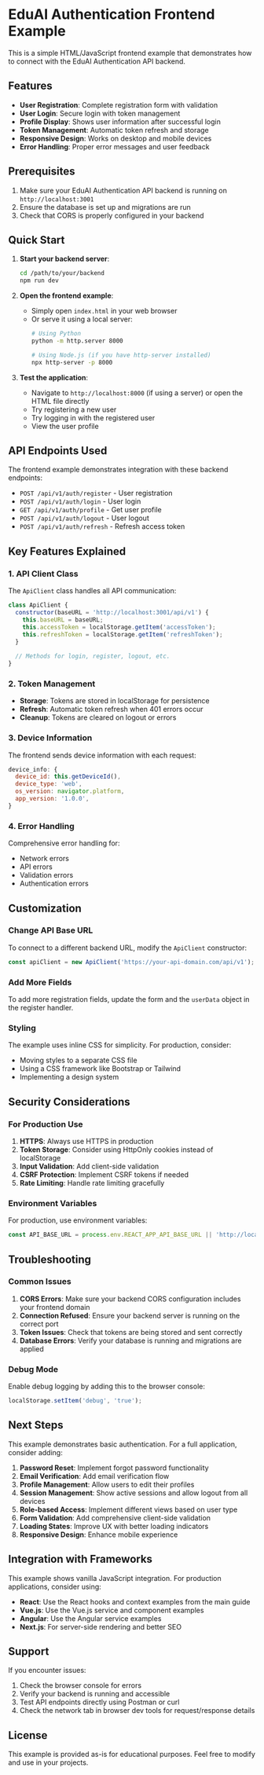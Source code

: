 # EduAI Authentication Frontend Example

This is a simple HTML/JavaScript frontend example that demonstrates how to connect with the EduAI Authentication API backend.

## Features

- **User Registration**: Complete registration form with validation
- **User Login**: Secure login with token management
- **Profile Display**: Shows user information after successful login
- **Token Management**: Automatic token refresh and storage
- **Responsive Design**: Works on desktop and mobile devices
- **Error Handling**: Proper error messages and user feedback

## Prerequisites

1. Make sure your EduAI Authentication API backend is running on `http://localhost:3001`
2. Ensure the database is set up and migrations are run
3. Check that CORS is properly configured in your backend

## Quick Start

1. **Start your backend server**:
   ```bash
   cd /path/to/your/backend
   npm run dev
   ```

2. **Open the frontend example**:
   - Simply open `index.html` in your web browser
   - Or serve it using a local server:
     ```bash
     # Using Python
     python -m http.server 8000
     
     # Using Node.js (if you have http-server installed)
     npx http-server -p 8000
     ```

3. **Test the application**:
   - Navigate to `http://localhost:8000` (if using a server) or open the HTML file directly
   - Try registering a new user
   - Try logging in with the registered user
   - View the user profile

## API Endpoints Used

The frontend example demonstrates integration with these backend endpoints:

- `POST /api/v1/auth/register` - User registration
- `POST /api/v1/auth/login` - User login
- `GET /api/v1/auth/profile` - Get user profile
- `POST /api/v1/auth/logout` - User logout
- `POST /api/v1/auth/refresh` - Refresh access token

## Key Features Explained

### 1. API Client Class

The `ApiClient` class handles all API communication:

```javascript
class ApiClient {
  constructor(baseURL = 'http://localhost:3001/api/v1') {
    this.baseURL = baseURL;
    this.accessToken = localStorage.getItem('accessToken');
    this.refreshToken = localStorage.getItem('refreshToken');
  }
  
  // Methods for login, register, logout, etc.
}
```

### 2. Token Management

- **Storage**: Tokens are stored in localStorage for persistence
- **Refresh**: Automatic token refresh when 401 errors occur
- **Cleanup**: Tokens are cleared on logout or errors

### 3. Device Information

The frontend sends device information with each request:

```javascript
device_info: {
  device_id: this.getDeviceId(),
  device_type: 'web',
  os_version: navigator.platform,
  app_version: '1.0.0',
}
```

### 4. Error Handling

Comprehensive error handling for:
- Network errors
- API errors
- Validation errors
- Authentication errors

## Customization

### Change API Base URL

To connect to a different backend URL, modify the `ApiClient` constructor:

```javascript
const apiClient = new ApiClient('https://your-api-domain.com/api/v1');
```

### Add More Fields

To add more registration fields, update the form and the `userData` object in the register handler.

### Styling

The example uses inline CSS for simplicity. For production, consider:
- Moving styles to a separate CSS file
- Using a CSS framework like Bootstrap or Tailwind
- Implementing a design system

## Security Considerations

### For Production Use

1. **HTTPS**: Always use HTTPS in production
2. **Token Storage**: Consider using HttpOnly cookies instead of localStorage
3. **Input Validation**: Add client-side validation
4. **CSRF Protection**: Implement CSRF tokens if needed
5. **Rate Limiting**: Handle rate limiting gracefully

### Environment Variables

For production, use environment variables:

```javascript
const API_BASE_URL = process.env.REACT_APP_API_BASE_URL || 'http://localhost:3001/api/v1';
```

## Troubleshooting

### Common Issues

1. **CORS Errors**: Make sure your backend CORS configuration includes your frontend domain
2. **Connection Refused**: Ensure your backend server is running on the correct port
3. **Token Issues**: Check that tokens are being stored and sent correctly
4. **Database Errors**: Verify your database is running and migrations are applied

### Debug Mode

Enable debug logging by adding this to the browser console:

```javascript
localStorage.setItem('debug', 'true');
```

## Next Steps

This example demonstrates basic authentication. For a full application, consider adding:

1. **Password Reset**: Implement forgot password functionality
2. **Email Verification**: Add email verification flow
3. **Profile Management**: Allow users to edit their profiles
4. **Session Management**: Show active sessions and allow logout from all devices
5. **Role-based Access**: Implement different views based on user type
6. **Form Validation**: Add comprehensive client-side validation
7. **Loading States**: Improve UX with better loading indicators
8. **Responsive Design**: Enhance mobile experience

## Integration with Frameworks

This example shows vanilla JavaScript integration. For production applications, consider using:

- **React**: Use the React hooks and context examples from the main guide
- **Vue.js**: Use the Vue.js service and component examples
- **Angular**: Use the Angular service examples
- **Next.js**: For server-side rendering and better SEO

## Support

If you encounter issues:

1. Check the browser console for errors
2. Verify your backend is running and accessible
3. Test API endpoints directly using Postman or curl
4. Check the network tab in browser dev tools for request/response details

## License

This example is provided as-is for educational purposes. Feel free to modify and use in your projects. 